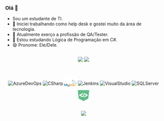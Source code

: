 ### Olá 👋
- Sou um estudante de TI.
- 🤯 Iniciei trabalhando como help desk e gostei muito da área de tecnologia.
- 🔭 Atualmente exerço a profissão de QA/Tester.
- 🌱 Estou estudando Lógica de Programação em C#.
- 😄 Pronome: Ele/Dele.

<!--
**angeloveronezi/angeloveronezi** is a ✨ _special_ ✨ repository because its `README.md` (this file) appears on your GitHub profile.

Here are some ideas to get you started:

- 🔭 I’m currently working on ...
- 🌱 I’m currently learning ...
- 👯 I’m looking to collaborate on ...
- 🤔 I’m looking for help with ...
- 💬 Ask me about ...
- 📫 How to reach me: ...
- 😄 Pronouns: ...
- ⚡ Fun fact: ...
-->

##

<div align="center">
  
  <img height="180em" src="https://github-readme-stats.vercel.app/api?username=angeloveronezi&show_icons=true&theme=dracula&include_all_commits=true&count_private=true"/>
  <img height="180em" src="https://github-readme-stats.vercel.app/api/top-langs/?username=angeloveronezi&langs_count=16&layout=compact&theme=dracula"/>
</div>

##

<div style="display: inline_block" align="center"><br>
  <img align="center" alt="AzureDevOps" height="40" wwidth="50" src="https://cdn.jsdelivr.net/gh/devicons/devicon@latest/icons/azuredevops/azuredevops-original.svg">
  <img align="center" alt="CSharp" height="40" wwidth="50" src="https://cdn.jsdelivr.net/gh/devicons/devicon@latest/icons/csharp/csharp-original.svg">
  <img align="center" alt="MySQL" height="40" wwidth="50" src="https://github.com/devicons/devicon/blob/master/icons/mysql/mysql-original-wordmark.svg">
  <img align="center" alt="Jenkins" height="40" wwidth="50" src="https://cdn.jsdelivr.net/gh/devicons/devicon@latest/icons/jenkins/jenkins-original.svg">
  <img align="center" alt="VisualStudio" height="40" wwidth="50" src="https://cdn.jsdelivr.net/gh/devicons/devicon@latest/icons/visualstudio/visualstudio-original.svg">
  <img align="center" alt="SQLServer" height="40" wwidth="50" src="https://cdn.jsdelivr.net/gh/devicons/devicon@latest/icons/microsoftsqlserver/microsoftsqlserver-plain-wordmark.svg">
  <a href="https://devicon.dev" target="_blank"> <img align="center" alt="Site DevIcon, repositório com vários icones referentes a tecnoligias de programação" height="40" wwidth="50" src="https://github.com/devicons/devicon/blob/master/icons/devicon/devicon-plain.svg"></a>
</div>

##

<div align="center">
  <a href="https://www.linkedin.com/in/angelo-budil-veronezi-474a6a26" target="_blank"> <img src="https://img.shields.io/badge/LinkedIn-0077B5?style=for-the-badge&logo=linkedin&logoColor=white" target="_blank"></a>
  <!-- https://dev.to/envoy_/150-badges-for-github-pnk --->
